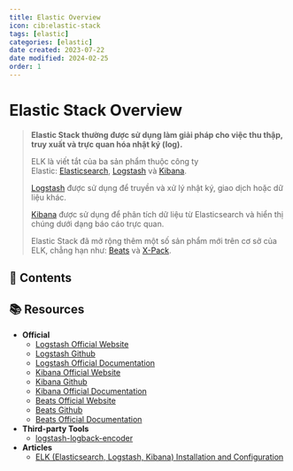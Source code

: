 ```yaml
---
title: Elastic Overview
icon: cib:elastic-stack
tags: [elastic]
categories: [elastic]
date created: 2023-07-22
date modified: 2024-02-25
order: 1
---
```


# Elastic Stack Overview

> **Elastic Stack thường được sử dụng làm giải pháp cho việc thu thập, truy xuất và trực quan hóa nhật ký (log).**
>
> ELK là viết tắt của ba sản phẩm thuộc công ty Elastic: [Elasticsearch](https://www.elastic.co/products/elasticsearch), [Logstash](https://www.elastic.co/products/logstash) và [Kibana](https://www.elastic.co/products/kibana).
>
> [Logstash](https://www.elastic.co/products/logstash) được sử dụng để truyền và xử lý nhật ký, giao dịch hoặc dữ liệu khác.
>
> [Kibana](https://www.elastic.co/products/kibana) được sử dụng để phân tích dữ liệu từ Elasticsearch và hiển thị chúng dưới dạng báo cáo trực quan.
>
> Elastic Stack đã mở rộng thêm một số sản phẩm mới trên cơ sở của ELK, chẳng hạn như: [Beats](https://www.elastic.co/products/beats) và [X-Pack](https://www.elastic.co/products/x-pack).

## 📖 Contents

<Catalog />

## 📚 Resources

- **Official**
	- [Logstash Official Website](https://www.elastic.co/cn/products/logstash)
	- [Logstash Github](https://github.com/elastic/logstash)
	- [Logstash Official Documentation](https://www.elastic.co/guide/en/logstash/current/index.html)
	- [Kibana Official Website](https://www.elastic.co/cn/products/kibana)
	- [Kibana Github](https://github.com/elastic/kibana)
	- [Kibana Official Documentation](https://www.elastic.co/guide/en/kibana/current/index.html)
	- [Beats Official Website](https://www.elastic.co/cn/products/beats)
	- [Beats Github](https://github.com/elastic/beats)
	- [Beats Official Documentation](https://www.elastic.co/guide/en/beats/libbeat/current/index.html)
- **Third-party Tools**
	- [logstash-logback-encoder](https://github.com/logstash/logstash-logback-encoder)
- **Articles**
	- [ELK (Elasticsearch, Logstash, Kibana) Installation and Configuration](https://github.com/judasn/Linux-Tutorial/blob/master/ELK-Install-And-Settings.md)
